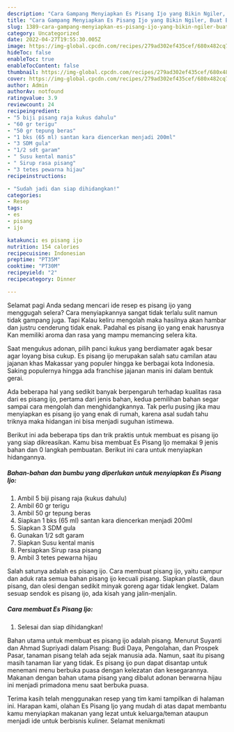 ```yaml
---
description: "Cara Gampang Menyiapkan Es Pisang Ijo yang Bikin Ngiler, Buat Buka Puasa Enak"
title: "Cara Gampang Menyiapkan Es Pisang Ijo yang Bikin Ngiler, Buat Buka Puasa Enak"
slug: 1389-cara-gampang-menyiapkan-es-pisang-ijo-yang-bikin-ngiler-buat-buka-puasa-enak
category: Uncategorized
date: 2022-04-27T19:55:30.005Z
image: https://img-global.cpcdn.com/recipes/279ad302ef435cef/680x482cq70/es-pisang-ijo-foto-resep-utama.jpg
hideToc: false
enableToc: true
enableTocContent: false
thumbnail: https://img-global.cpcdn.com/recipes/279ad302ef435cef/680x482cq70/es-pisang-ijo-foto-resep-utama.jpg
cover: https://img-global.cpcdn.com/recipes/279ad302ef435cef/680x482cq70/es-pisang-ijo-foto-resep-utama.jpg
author: Admin
authorAv: notfound
ratingvalue: 3.9
reviewcount: 24
recipeingredient:
- "5 biji pisang raja kukus dahulu"
- "60 gr terigu"
- "50 gr tepung beras"
- "1 bks (65 ml) santan kara diencerkan menjadi 200ml"
- "3 SDM gula"
- "1/2 sdt garam"
- " Susu kental manis"
- " Sirup rasa pisang"
- "3 tetes pewarna hijau"
recipeinstructions:

- "Sudah jadi dan siap dihidangkan!"
categories:
- Resep
tags:
- es
- pisang
- ijo

katakunci: es pisang ijo 
nutrition: 154 calories
recipecuisine: Indonesian
preptime: "PT35M"
cooktime: "PT30M"
recipeyield: "2"
recipecategory: Dinner

---
```



Selamat pagi Anda sedang mencari ide resep es pisang ijo yang menggugah selera? Cara menyiapkannya sangat tidak terlalu sulit namun tidak gampang juga. Tapi Kalau keliru mengolah maka hasilnya akan hambar dan justru cenderung tidak enak. Padahal es pisang ijo yang enak harusnya Kan memiliki aroma dan rasa yang mampu memancing selera kita.


Saat mengukus adonan, pilih panci kukus yang berdiamater agak besar agar loyang bisa cukup. Es pisang ijo merupakan salah satu camilan atau jajanan khas Makassar yang populer hingga ke berbagai kota Indonesia. Saking populernya hingga ada franchise jajanan manis ini dalam bentuk gerai.

Ada beberapa hal yang sedikit banyak berpengaruh terhadap kualitas rasa dari es pisang ijo, pertama dari jenis bahan, kedua pemilihan bahan segar sampai cara mengolah dan menghidangkannya. Tak perlu pusing jika mau menyiapkan es pisang ijo yang enak di rumah, karena asal sudah tahu triknya maka hidangan ini bisa menjadi suguhan istimewa.


Berikut ini ada beberapa tips dan trik praktis untuk membuat es pisang ijo yang siap dikreasikan. Kamu bisa membuat Es Pisang Ijo memakai 9 jenis bahan dan 0 langkah pembuatan. Berikut ini cara untuk menyiapkan hidangannya.

<!--inarticleads1-->

##### Bahan-bahan dan bumbu yang diperlukan untuk menyiapkan Es Pisang Ijo:

1. Ambil 5 biji pisang raja (kukus dahulu)
1. Ambil 60 gr terigu
1. Ambil 50 gr tepung beras
1. Siapkan 1 bks (65 ml) santan kara diencerkan menjadi 200ml
1. Siapkan 3 SDM gula
1. Gunakan 1/2 sdt garam
1. Siapkan  Susu kental manis
1. Persiapkan  Sirup rasa pisang
1. Ambil 3 tetes pewarna hijau


Salah satunya adalah es pisang ijo. Cara membuat pisang ijo, yaitu campur dan aduk rata semua bahan pisang ijo kecuali pisang. Siapkan plastik, daun pisang, dan olesi dengan sedikit minyak goreng agar tidak lengket. Dalam sesuap sendok es pisang ijo, ada kisah yang jalin-menjalin. 

<!--inarticleads2-->

##### Cara membuat Es Pisang Ijo:


1. Selesai dan siap dihidangkan!

Bahan utama untuk membuat es pisang ijo adalah pisang. Menurut Suyanti dan Ahmad Supriyadi dalam Pisang: Budi Daya, Pengolahan, dan Prospek Pasar, tanaman pisang telah ada sejak manusia ada. Namun, saat itu pisang masih tanaman liar yang tidak. Es pisang ijo pun dapat disantap untuk menemani menu berbuka puasa dengan kelezatan dan kesegarannya. Makanan dengan bahan utama pisang yang dibalut adonan berwarna hijau ini menjadi primadona menu saat berbuka puasa. 

Terima kasih telah menggunakan resep yang tim kami tampilkan di halaman ini. Harapan kami, olahan Es Pisang Ijo yang mudah di atas dapat membantu kamu menyiapkan makanan yang lezat untuk keluarga/teman ataupun menjadi ide untuk berbisnis kuliner. Selamat menikmati
